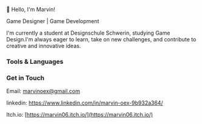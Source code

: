 👋 Hello, I'm Marvin!

Game Designer | Game Development 

I'm currently a student at Designschule Schwerin, 
studying Game Design.I'm always eager to learn, 
take on new challenges, and contribute to creative and innovative ideas.

### Tools & Languages


### Get in Touch

Email: marvinoex@gmail.com

linkedin: https://www.linkedin.com/in/marvin-oex-9b932a364/

Itch.io: [https://marvin06.itch.io/](https://marvin06.itch.io/)
